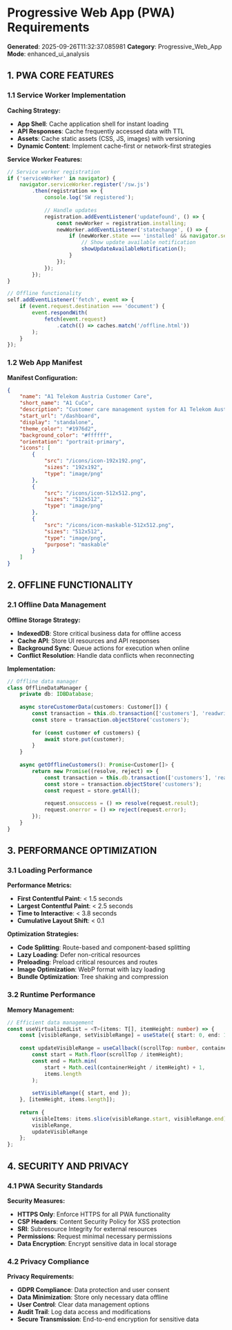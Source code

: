# Progressive Web App (PWA) Requirements

**Generated**: 2025-09-26T11:32:37.085981
**Category**: Progressive_Web_App
**Mode**: enhanced_ui_analysis

## 1. PWA CORE FEATURES

### 1.1 Service Worker Implementation

**Caching Strategy:**
- **App Shell**: Cache application shell for instant loading
- **API Responses**: Cache frequently accessed data with TTL
- **Assets**: Cache static assets (CSS, JS, images) with versioning
- **Dynamic Content**: Implement cache-first or network-first strategies

**Service Worker Features:**
```javascript
// Service worker registration
if ('serviceWorker' in navigator) {
    navigator.serviceWorker.register('/sw.js')
        .then(registration => {
            console.log('SW registered');
            
            // Handle updates
            registration.addEventListener('updatefound', () => {
                const newWorker = registration.installing;
                newWorker.addEventListener('statechange', () => {
                    if (newWorker.state === 'installed' && navigator.serviceWorker.controller) {
                        // Show update available notification
                        showUpdateAvailableNotification();
                    }
                });
            });
        });
}

// Offline functionality
self.addEventListener('fetch', event => {
    if (event.request.destination === 'document') {
        event.respondWith(
            fetch(event.request)
                .catch(() => caches.match('/offline.html'))
        );
    }
});
```

### 1.2 Web App Manifest

**Manifest Configuration:**
```json
{
    "name": "A1 Telekom Austria Customer Care",
    "short_name": "A1 CuCo",
    "description": "Customer care management system for A1 Telekom Austria",
    "start_url": "/dashboard",
    "display": "standalone",
    "theme_color": "#1976d2",
    "background_color": "#ffffff",
    "orientation": "portrait-primary",
    "icons": [
        {
            "src": "/icons/icon-192x192.png",
            "sizes": "192x192",
            "type": "image/png"
        },
        {
            "src": "/icons/icon-512x512.png",
            "sizes": "512x512",
            "type": "image/png"
        },
        {
            "src": "/icons/icon-maskable-512x512.png",
            "sizes": "512x512",
            "type": "image/png",
            "purpose": "maskable"
        }
    ]
}
```

## 2. OFFLINE FUNCTIONALITY

### 2.1 Offline Data Management

**Offline Storage Strategy:**
- **IndexedDB**: Store critical business data for offline access
- **Cache API**: Store UI resources and API responses
- **Background Sync**: Queue actions for execution when online
- **Conflict Resolution**: Handle data conflicts when reconnecting

**Implementation:**
```typescript
// Offline data manager
class OfflineDataManager {
    private db: IDBDatabase;
    
    async storeCustomerData(customers: Customer[]) {
        const transaction = this.db.transaction(['customers'], 'readwrite');
        const store = transaction.objectStore('customers');
        
        for (const customer of customers) {
            await store.put(customer);
        }
    }
    
    async getOfflineCustomers(): Promise<Customer[]> {
        return new Promise((resolve, reject) => {
            const transaction = this.db.transaction(['customers'], 'readonly');
            const store = transaction.objectStore('customers');
            const request = store.getAll();
            
            request.onsuccess = () => resolve(request.result);
            request.onerror = () => reject(request.error);
        });
    }
}
```

## 3. PERFORMANCE OPTIMIZATION

### 3.1 Loading Performance

**Performance Metrics:**
- **First Contentful Paint**: < 1.5 seconds
- **Largest Contentful Paint**: < 2.5 seconds  
- **Time to Interactive**: < 3.8 seconds
- **Cumulative Layout Shift**: < 0.1

**Optimization Strategies:**
- **Code Splitting**: Route-based and component-based splitting
- **Lazy Loading**: Defer non-critical resources
- **Preloading**: Preload critical resources and routes
- **Image Optimization**: WebP format with lazy loading
- **Bundle Optimization**: Tree shaking and compression

### 3.2 Runtime Performance

**Memory Management:**
```typescript
// Efficient data management
const useVirtualizedList = <T>(items: T[], itemHeight: number) => {
    const [visibleRange, setVisibleRange] = useState({ start: 0, end: 10 });
    
    const updateVisibleRange = useCallback((scrollTop: number, containerHeight: number) => {
        const start = Math.floor(scrollTop / itemHeight);
        const end = Math.min(
            start + Math.ceil(containerHeight / itemHeight) + 1,
            items.length
        );
        
        setVisibleRange({ start, end });
    }, [itemHeight, items.length]);
    
    return {
        visibleItems: items.slice(visibleRange.start, visibleRange.end),
        visibleRange,
        updateVisibleRange
    };
};
```

## 4. SECURITY AND PRIVACY

### 4.1 PWA Security Standards

**Security Measures:**
- **HTTPS Only**: Enforce HTTPS for all PWA functionality
- **CSP Headers**: Content Security Policy for XSS protection
- **SRI**: Subresource Integrity for external resources
- **Permissions**: Request minimal necessary permissions
- **Data Encryption**: Encrypt sensitive data in local storage

### 4.2 Privacy Compliance

**Privacy Requirements:**
- **GDPR Compliance**: Data protection and user consent
- **Data Minimization**: Store only necessary data offline
- **User Control**: Clear data management options
- **Audit Trail**: Log data access and modifications
- **Secure Transmission**: End-to-end encryption for sensitive data

